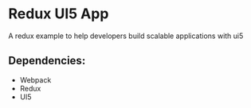 # Redux UI5 App

A redux example to help developers build scalable applications with ui5

## Dependencies:
- Webpack
- Redux
- UI5
